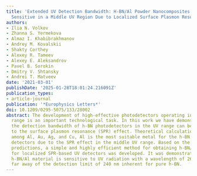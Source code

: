 ```yaml
---
title: 'Extended UV Detection Bandwidth: H-BN/Al Powder Nanocomposites Photodetectors
  Sensitive in a Middle UV Region Due to Localized Surface Plasmon Resonance Effect'
authors:
- Ilia N. Volkov
- Zhanna S. Yermekova
- Almaz I. Khabibrakhmanov
- Andrey M. Kovalskii
- Shakty Corthey
- Alexey R. Tameev
- Alexey E. Aleksandrov
- Pavel B. Sorokin
- Dmitry V. Shtansky
- Andrei T. Matveev
date: '2021-03-01'
publishDate: '2025-01-28T18:01:24.216091Z'
publication_types:
- article-journal
publication: '*Europhysics Letters*'
doi: 10.1209/0295-5075/133/28002
abstract: The development of high-effective photodetectors operating in a wide spectral
  range is an important technological task. In this work we have demonstrated that
  the detection bandwidth of h-BN photodetectors in the UV range can be extended due
  to the surface plasmon resonance (SPR) effect. Theoretical calculations showed that,
  among Al, Au, Ag, and Cu, Al is the most suitable metal for the h-BN UV sensible
  detectors due to the SPR effect in the middle UV range. Based on the theoretical
  predictions, a simple and highly efficient method for obtaining h-BN/Al nanocomposites
  for localized SPR-based UV detectors was developed. It was demonstrated that the
  h-BN/Al material is sensitive to UV radiation with a wavelength of 266 nm that is
  far away of the detection limit of 240 nm inherent for pure h-BN.
---
```

